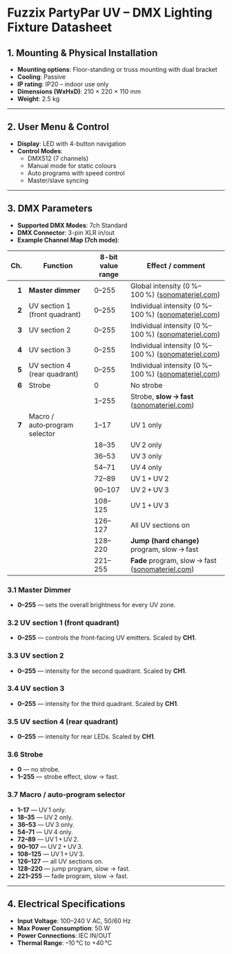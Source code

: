 # Fuzzix PartyPar UV – DMX Lighting Fixture Datasheet

## 1. Mounting & Physical Installation

* **Mounting options**: Floor-standing or truss mounting with dual bracket
* **Cooling**: Passive
* **IP rating**: IP20 – indoor use only
* **Dimensions (WxHxD)**: 210 × 220 × 110 mm
* **Weight**: 2.5 kg

---

## 2. User Menu & Control

* **Display**: LED with 4-button navigation
* **Control Modes**:
  * DMX512 (7 channels)
  * Manual mode for static colours
  * Auto programs with speed control
  * Master/slave syncing

---

## 3. DMX Parameters

* **Supported DMX Modes**: 7ch Standard
* **DMX Connector**: 3-pin XLR in/out
* **Example Channel Map (7ch mode)**:

| Ch. | Function | 8-bit value range | Effect / comment |
| ---: | ----------------------------- | ----------------- | ---------------------------------------------------------- |
| **1** | **Master dimmer** | 0–255 | Global intensity (0 %–100 %) ([sonomateriel.com][1]) |
| **2** | UV section 1 (front quadrant) | 0–255 | Individual intensity (0 %–100 %) ([sonomateriel.com][1]) |
| **3** | UV section 2 | 0–255 | Individual intensity (0 %–100 %) ([sonomateriel.com][1]) |
| **4** | UV section 3 | 0–255 | Individual intensity (0 %–100 %) ([sonomateriel.com][1]) |
| **5** | UV section 4 (rear quadrant) | 0–255 | Individual intensity (0 %–100 %) ([sonomateriel.com][1]) |
| **6** | Strobe | 0 | No strobe |
|       |        | 1–255 | Strobe, **slow → fast** ([sonomateriel.com][1]) |
| **7** | Macro / auto‑program selector | 1–17 | UV 1 only |
|       |                               | 18–35 | UV 2 only |
|       |                               | 36–53 | UV 3 only |
|       |                               | 54–71 | UV 4 only |
|       |                               | 72–89 | UV 1 + UV 2 |
|       |                               | 90–107 | UV 2 + UV 3 |
|       |                               | 108–125 | UV 1 + UV 3 |
|       |                               | 126–127 | All UV sections on |
|       |                               | 128–220 | **Jump (hard change)** program, slow → fast |
|       |                               | 221–255 | **Fade** program, slow → fast ([sonomateriel.com][1]) |

### 3.1 Master Dimmer

* **0–255** — sets the overall brightness for every UV zone.

### 3.2 UV section 1 (front quadrant)

* **0–255** — controls the front‑facing UV emitters. Scaled by **CH1**.

### 3.3 UV section 2

* **0–255** — intensity for the second quadrant. Scaled by **CH1**.

### 3.4 UV section 3

* **0–255** — intensity for the third quadrant. Scaled by **CH1**.

### 3.5 UV section 4 (rear quadrant)

* **0–255** — intensity for rear LEDs. Scaled by **CH1**.

### 3.6 Strobe

* **0** — no strobe.
* **1–255** — strobe effect, slow → fast.

### 3.7 Macro / auto‑program selector

* **1–17** — UV 1 only.
* **18–35** — UV 2 only.
* **36–53** — UV 3 only.
* **54–71** — UV 4 only.
* **72–89** — UV 1 + UV 2.
* **90–107** — UV 2 + UV 3.
* **108–125** — UV 1 + UV 3.
* **126–127** — all UV sections on.
* **128–220** — jump program, slow → fast.
* **221–255** — fade program, slow → fast.

---

## 4. Electrical Specifications

* **Input Voltage**: 100–240 V AC, 50/60 Hz
* **Max Power Consumption**: 50 W
* **Power Connections**: IEC IN/OUT
* **Thermal Range**: –10 °C to +40 °C

[1]: https://sonomateriel.com/amfile/file/download/file/1689/product/4022/ "Manual - MAX PartyPar UV 12x1W UV DMX"
